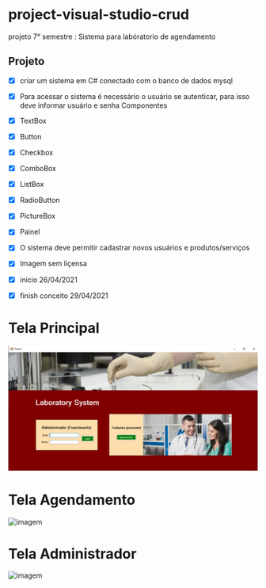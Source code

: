 # project-visual-studio-crud
 projeto 7° semestre : Sistema para labóratorio de agendamento 

## Projeto
- [X] criar um sistema em C# conectado com o banco de dados mysql
- [X] Para acessar o sistema é necessário o usuário se autenticar, para isso deve informar usuário e senha
 Componentes
 - [x] TextBox
 - [x] Button
 - [x] Checkbox
 - [x] ComboBox
 - [x] ListBox
 - [x] RadioButton
 - [x] PictureBox
 - [x] Painel
- [x] O sistema deve permitir cadastrar novos usuários e produtos/serviços
- [x] Imagem sem liçensa
- [x] inicio 26/04/2021
- [x]  finish conceito 29/04/2021



# Tela Principal

![imagem](https://github.com/leandroluizpereira/project-visual-studio-crud/blob/main/principal.png)

# Tela Agendamento

![imagem]()

# Tela Administrador

![imagem]()
